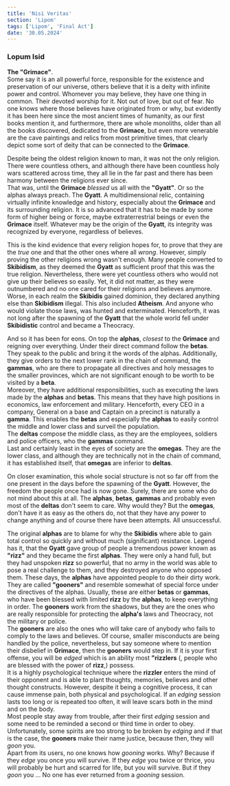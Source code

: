 ```yaml
---
title: 'Nisi Veritas'
section: 'Lipom'
tags: ['Lipom', 'Final Act']
date: '30.05.2024'
---
```


### Lopum Isid

**The "Grimace"**.  
Some say it is an all powerful force, responsible for the existence and preservation of our
universe, others believe that it is a deity with infinite power and control. Whomever you may
believe, they have one thing in common. Their devoted worship for it. Not out of love, but out of
fear. No one knows where those believes have originated from or why, but evidently it has been
here since the most ancient times of humanity, as our first books mention it, and furthermore, there
are whole monoliths, older than all the books discovered, dedicated to the **Grimace**, but even
more venerable are the cave paintings and relics from most primitive times, that clearly depict some
sort of deity that can be connected to the **Grimace**.

Despite being the oldest religion known to man, it was not the only religion. There were countless
others, and although there have been countless holy wars scattered across time, they all lie in the
far past and there has been harmony between the religions ever since.  
That was, until the **Grimace** _blessed_ us all with the **"Gyatt"**. Or so the alphas always preach.
The **Gyatt**. A multidimensional relic, containing virtually infinite knowledge and history,
especially about the **Grimace** and its surrounding religion. It is so advanced that it has to be
made by some form of higher being or force, maybe extraterrestrial beings or even the **Grimace**
itself. Whatever may be the origin of the **Gyatt**, its integrity was recognized by everyone,
regardless of believes.

This is the kind evidence that every religion hopes for, to prove that they are the _true_ one and
that the other ones where all _wrong_. However, simply proving the other religions wrong wasn't
enough. Many people converted to **Skibidism**, as they deemed the **Gyatt** as sufficient proof that
this was the true religion. Nevertheless, there were yet countless others who would not give up
their believes so easily. Yet, it did not matter, as they were outnumbered and no one cared for
their religions and believes anymore. Worse, in each realm the **Skibidis** gained dominion, they
declared anything else than **Skibidism** illegal. This also included **Atheism**. And anyone who
would violate those laws, was hunted and exterminated. Henceforth, it was not long after the
spawning of the **Gyatt** that the whole world fell under **Skibidistic** control and became a
Theocracy.

And so it has been for eons. On top the **alphas**, _closest_ to the **Grimace** and reigning over
everything. Under their direct command follow the **betas**. They speak to the public and bring it
the words of the alphas. Additionally, they give orders to the next lower rank in the chain of
command, the **gammas**, who are there to propagate all directives and holy messages to the smaller
provinces, which are not significant enough to be worth to be visited by a **beta**.  
Moreover, they have additional responsibilities, such as executing the laws made by the **alphas**
and **betas**. This means that they have high positions in economics, law enforcement and military.
Henceforth, every CEO in a company, General on a base and Captain on a precinct is naturally a
**gamma**. This enables the **betas** and especially the **alphas** to easily control the middle and
lower class and surveil the population.  
The **deltas** compose the middle class, as they are the employees, soldiers and police officers,
who the **gammas** command.  
Last and certainly least in the eyes of society are the **omegas**. They are the lower class, and
although they are technically not in the chain of command, it has established itself, that
**omegas** are inferior to **deltas**.

On closer examination, this whole social structure is not so far off from the one present in the
days before the spawning of the **Gyatt**. However, the freedom the people once had is now gone.
Surely, there are some who do not mind about this at all. The **alphas**, **betas**, **gammas** and
probably even most of the **deltas** don't seem to care. Why would they? But the **omegas**, don't
have it as easy as the others do, not that they have any power to change anything and of course
there have been attempts. All unsuccessful.

The original **alphas** are to blame for why the **Skibidis** where able to gain total control so
quickly and without much (significant) resistance. Legend has it, that the **Gyatt** gave group of
people a tremendous power known as **"rizz"** and they became the first **alphas**. They were only a
hand full, but they had unspoken **rizz** so powerful, that no army in the world was able to pose a
real challenge to them, and they destroyed anyone who opposed them.
These days, the **alphas** have appointed people to do their dirty work. They are called
**"gooners"** and resemble somewhat of special force under the directives of the alphas.
Usually, these are either **betas** or **gammas**, who have been blessed with limited **rizz** by
the **alphas**, to keep everything in order. The **gooners** work from the shadows, but they are the
ones who are really responsible for protecting the **alpha's** laws and Theocracy, not the military
or police.  
The **gooners** are also the ones who will take care of anybody who fails to comply to the laws and
believes. Of course, smaller misconducts are being handled by the police, nevertheless, but say
someone where to mention their disbelief in **Grimace**, then the **gooners** would step in. If it
is your first offense, you will be _edged_ which is an ability most **"rizzlers** (, people
who are blessed with the power of **rizz**,) possess.  
It is a highly psychological technique where the **rizzler** enters the mind of their opponent and
is able to plant thoughts, memories, believes and other thought constructs. However, despite it
being a cognitive process, it can cause immense pain, both physical and psychological. If an
_edging_ session lasts too long or is repeated too often, it will leave scars both in the mind and
on the body.  
Most people stay away from trouble, after their first _edging_ session and some need to be reminded
a second or third time in order to obey. Unfortunately, some spirits are too strong to be broken by
_edging_ and if that is the case, the **gooners** make their name justice, because then, they will
_goon_ you.  
Apart from its users, no one knows how _gooning_ works. Why? Because if they _edge_ you
once you will survive. If they _edge_ you twice or thrice, you will probably be hurt and scarred for
life, but you will survive. But if they _goon_ you ... No one has ever returned from a _gooning_
session.
